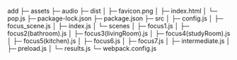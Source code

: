 add
├─ assets
├─ audio
├─ dist
│  ├─ favicon.png
│  ├─ index.html
│  └─ pop.js
├─ package-lock.json
├─ package.json
├─ src
│  ├─ config.js
│  ├─ focus_scene.js
│  ├─ index.js
│  └─ scenes
│     ├─ focus1.js
│     ├─ focus2(bathroom).js
│     ├─ focus3(livingRoom).js
│     ├─ focus4(studyRoom).js
│     ├─ focus5(kitchen).js
│     ├─ focus6.js
│     ├─ focus7.js
│     ├─ intermediate.js
│     ├─ preload.js
│     └─ results.js
└─ webpack.config.js

```